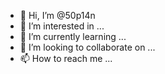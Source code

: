 - 👋 Hi, I’m @50p14n
- 👀 I’m interested in ...
- 🌱 I’m currently learning ...
- 💞️ I’m looking to collaborate on ...
- 📫 How to reach me ...

<!---
50p14n/50p14n is a ✨ special ✨ repository because its `README.md` (this file) appears on your GitHub profile.
You can click the Preview link to take a look at your changes.
--->
